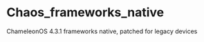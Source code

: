 Chaos_frameworks_native
=======================

ChameleonOS 4.3.1 frameworks native, patched for legacy devices
